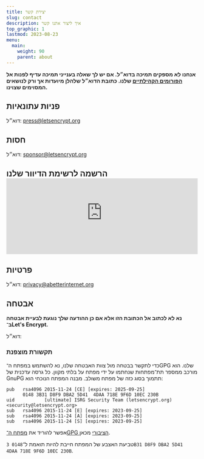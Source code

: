 ```yaml
---
title: יצירת קשר
slug: contact
description: איך ליצור אתנו קשר
top_graphic: 1
lastmod: 2023-08-23
menu:
  main:
    weight: 90
    parent: about
---
```


**אנחנו לא מספקים תמיכה בדוא״ל. אם יש לך שאלה בענייני תמיכה עדיף לפנות אל [הפורומים הקהילתיים](https://community.letsencrypt.org) שלנו. כתובת הדוא״ל שלהלן מיועדות אך ורק לנושאים המסוימים שצוינו.**

## פניות עתונאיות

דוא״ל: [press@letsencrypt.org](mailto:press@letsencrypt.org)

## חסות

דוא״ל: [sponsor@letsencrypt.org](mailto:sponsor@letsencrypt.org)

## הרשמה לרשימת הדיוור שלנו <iframe src="https://outreach.abetterinternet.org/l/1011011/2023-02-16/6l51" height="200" style="width: 100%; border: 0"></iframe>

## פרטיות

דוא״ל: [privacy@abetterinternet.org](mailto:privacy@abetterinternet.org)

## אבטחה

**נא לא לכתוב אל הכתובת הזו אלא אם כן ההודעה שלך נוגעת לבעיית אבטחה ב־Let's Encrypt.**

<span id="email">דוא״ל: </span>

<script>
  var parts = ["security", '@', "letsencrypt", ".", "org"];
  var anchor = document.createElement("a");
  anchor.href = "mailto:" + parts.join("");
  anchor.text = parts.join("");
  document.getElementById("email").appendChild(anchor)
</script>

### תקשורת מוצפנת

כדי לתקשר בבטחה מול צוות האבטחה שלנו, נא להשתמש במפתח ה־GPG שלנו. הוא מורכב ממספר תת־מפתחות שנחתמו על ידי מפתח על בלתי מקוון. כל גרסה עדכנית של GnuPG תתמוך בסוג כזה של מפתח משולב. מבנה המפתח הנוכחי הוא:

```
pub   rsa4096 2015-11-24 [CE] [expires: 2025-09-25]
      0148 3B31 D8F9 DBA2 5D41  4DAA 718E 9F6D 10EC 230B
uid           [ultimate] ISRG Security Team (letsencrypt.org) <security@letsencrypt.org>
sub   rsa4096 2015-11-24 [E] [expires: 2023-09-25]
sub   rsa4096 2015-11-24 [A] [expires: 2023-09-25]
sub   rsa4096 2015-11-24 [S] [expires: 2023-09-25]
```

אפשר להוריד את [מפתח ה־GPG הציבורי](/security_letsencrypt.org-publickey.asc) מכאן.

טביעת האצבע של המפתח חייבת להיות תואמת ל־`0148 3B31 D8F9 DBA2 5D41  4DAA 718E 9F6D 10EC 230B`.
